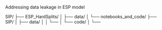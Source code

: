 Addressing data leakage in ESP model

SIP/
├── ESP_HardSplits/
│   ├── data/
│   └── notebooks_and_code/
├── SIP/
│   ├── data/
│   │   └── 
│   └── code/
│       └── 


